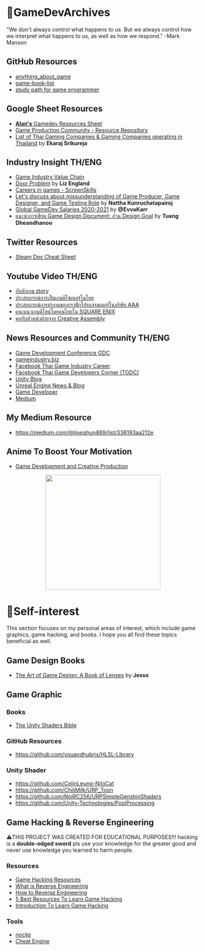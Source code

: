 # 📝GameDevArchives
"We don't always control what happens to us. But we always control how we interpret what happens to us, as well as how we respond." -Mark Manson

## GitHub Resources
- [anything_about_game](https://github.com/killop/anything_about_game) 
- [game-book-list](https://github.com/killop/game-book-list)
- [study path for game programmer](https://github.com/miloyip/game-programmer)

## Google Sheet Resources
- [**Alan's** Gamedev Resources Sheet](https://docs.google.com/spreadsheets/d/11g8MCMFNrBM0CXIWrT8bej5vqR1fCJGMhoFfbS5ph3Q/edit?usp=drivesdk)
- [Game Production Community - Resource Repository](https://docs.google.com/spreadsheets/d/1InZGhpGAvsLRVsfrWSF16QiOKa8Xsr2Ky-KwGcFAFFs/edit?usp=drivesdk)
- [List of Thai Gaming Companies & Gaming Companies operating in Thailand](https://docs.google.com/spreadsheets/d/1AJ-pMh7wtuf-CHeSWk4EHAypRJluY-HWK3isXs1G39s/edit) by **Ekaraj Srikureja**

## Industry Insight TH/ENG
- [Game Industry Value Chain](https://www.slideshare.net/missstevenson01/game-value-chain)
- [Door Problem](https://lizengland.com/blog/2014/04/the-door-problem/) by **Liz England**
- [Careers in games - ScreenSkills](https://www.screenskills.com/job-profiles/browse/games/)
- [Let's discuss about missunderstanding of Game Producer, Game Designer, and Game Testing Role](https://www.blockdit.com/posts/60026e3fd349950cc8f787d7?fbclid=IwAR0RDqjzH3AZr5hjVg-mmoGsshKQTJOZyFx0wgCvG6t0U50PMJkqIW8FK3g_aem_AbyEy30ibJVvnmrOicSdZeaXSR7K1zMWnCsVvDcanUKGIPHdr_Cw_NRrZTMfpsN3FDU)  by **Nattha Kunruchatapairoj**
- [Global GameDev Salaries 2020-2021](https://docs.google.com/spreadsheets/d/1cM3_iBGF8IXZfLS5GKvC0-JWh0tS6TVYJJ-HxlguinA/edit) by **@EvvaKarr**
- [แนะนำการเขียน Game Design Document: ส่วน Design Goal](https://tuangd.com/2023/06/28/แนะนำการเขียน-game-design-document-ส่วน-design-goal/?fbclid=IwAR2U6lSwHrMcQnSrdEIh8XTy-dCHz7IbdxjoZtTYUHi_0KtcIe3rzklpU44_aem_AfSLbLo5ZpaY-fKEYs6NNUE4kHyDrypgAzaATNCa3qjogcI2BucKBhT50yH3EU-oMiU) by **Tuang Dheandhanoo**

## Twitter Resources
- [Steam Dev Cheat Sheet](https://twitter.com/richtaur/status/1650501596894351360?t=cgAKoTIt26AHqIEVr8ADQQ&s=19)

## Youtube Video TH/ENG
- [กับดักเกม story](https://www.youtube.com/live/8ALvndY4wps?feature=share)
- [ประสบการณ์การเป็นเกมดีไซเนอร์ในไทย](https://www.youtube.com/live/K3V8QtNc248?feature=share)
- [ประสบการณ์การทำงานของกราฟิกโปรแกรมเมอร์ในบริษัท AAA](https://www.youtube.com/live/WdCaXoJ9Fpg?feature=share)
- [แนะแนวเกมดีไซน์โดยคนไทยใน SQUARE ENIX](https://www.youtube.com/live/Pau5P1VRb9s?feature=share)
- [คุยกับหัวหน้าฝ่ายจาก Creative Assembly](https://www.youtube.com/live/TCLHFhhHhHY?feature=share)
## News Resources and Community TH/ENG
- [Game Development Conference GDC](https://www.youtube.com/channel/UC0JB7TSe49lg56u6qH8y_MQ)
- [gameindustry.biz](https://www.gamesindustry.biz)
- [Facebook Thai Game Industry Career](https://m.facebook.com/groups/ThaiGameCareerGroup/?ref=share)
- [Facebook Thai Game Developers Corner (TGDC)](https://m.facebook.com/groups/thaigamepad/?ref=share)
- [Unity Blog](https://blog.unity.com/)
- [Unreal Engine News & Blog](https://www.unrealengine.com/en-US/feed)
- [Game Developer](https://www.gamedeveloper.com/)
- [Medium](https://medium.com/tag/game-development)

## My Medium Resource
- https://medium.com/@liseishun889/list/338193aa212e

## Anime To Boost Your Motivation
- [Game Development and Creative Production](https://myanimelist.net/stacks/31231)

<div align="center">
<img src="https://media.tenor.com/NYrgLNGuy7YAAAAC/the-c-programming-language-uncle-dane.gif" width="300px">
</div>

# 📝Self-interest
This section focuses on my personal areas of interest, which include game graphics, game hacking, and books. I hope you all find these topics beneficial as well.
## Game Design Books
- [The Art of Game Design: A Book of Lenses](https://www.amazon.com/Art-Game-Design-Book-Lenses/dp/0123694965) by **Jesse** 

## Game Graphic
### Books
- [The Unity Shaders Bible](https://www.amazon.com/Unity-Shaders-Bible-explanation-professional/dp/B0B4L6VQNF)
### GitHub Resources
- https://github.com/youandhubris/HLSL-Library
### Unity Shader
- https://github.com/ColinLeung-NiloCat
- https://github.com/ChiliMilk/URP_Toon
- https://github.com/NoiRC256/URPSimpleGenshinShaders
- https://github.com/Unity-Technologies/PostProcessing

## Game Hacking & Reverse Engineering
⚠️THIS PROJECT WAS CREATED FOR EDUCATIONAL PURPOSES!!! hacking is a **double-edged sword** pls use your knowledge for the greater good and never use knowledge you learned to harm people.

### Resources
- [Game Hacking Resources](https://github.com/dsasmblr/game-hacking)
- [What is Reverse Engineering](https://youtu.be/0_Eif2qGK7I)
- [How to Reverse Engineering](https://youtu.be/suABtb8_2Zk)
- [5 Best Resources To Learn Game Hacking](https://medium.com/edopedia/learn-game-hacking-4b357c377aa1)
- [Introduction To Learn Game Hacking](https://medium.com/ax1al/introduction-to-game-hacking-fb70e29de60f)
### Tools
- [noclip](https://github.com/magcius/noclip.website)
- [Cheat Engine](https://github.com/cheat-engine/cheat-engine)

